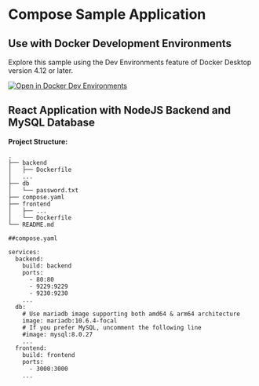 # Compose Sample Application

## Use with Docker Development Environments

Explore this sample using the Dev Environments feature of Docker Desktop version 4.12 or later.

[![Open in Docker Dev Environments](../open_in_new.svg)](https://open.docker.com/dashboard/dev-envs?url=https://github.com/docker/awesome-compose/tree/master/react-express-mysql)

## React Application with NodeJS Backend and MySQL Database

**Project Structure:**
```plaintext
.
├── backend
│   ├── Dockerfile
│   ...
├── db
│   └── password.txt
├── compose.yaml
├── frontend
│   ├── ...
│   └── Dockerfile
└── README.md

##compose.yaml

services:
  backend:
    build: backend
    ports:
      - 80:80
      - 9229:9229
      - 9230:9230
    ...
  db:
    # Use mariadb image supporting both amd64 & arm64 architecture
    image: mariadb:10.6.4-focal
    # If you prefer MySQL, uncomment the following line
    #image: mysql:8.0.27
    ...
  frontend:
    build: frontend
    ports:
      - 3000:3000
    ...
